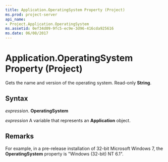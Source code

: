 ```yaml
---
title: Application.OperatingSystem Property (Project)
ms.prod: project-server
api_name:
- Project.Application.OperatingSystem
ms.assetid: 0ef34d09-9fc5-ec9e-3d96-416cda925616
ms.date: 06/08/2017
---
```



# Application.OperatingSystem Property (Project)

Gets the name and version of the operating system. Read-only **String**.


## Syntax

 _expression_. **OperatingSystem**

 _expression_ A variable that represents an **Application** object.


## Remarks

For example, in a pre-release installation of 32-bit Microsoft Windows 7, the **OperatingSystem** property is "Windows (32-bit) NT 6.1".


